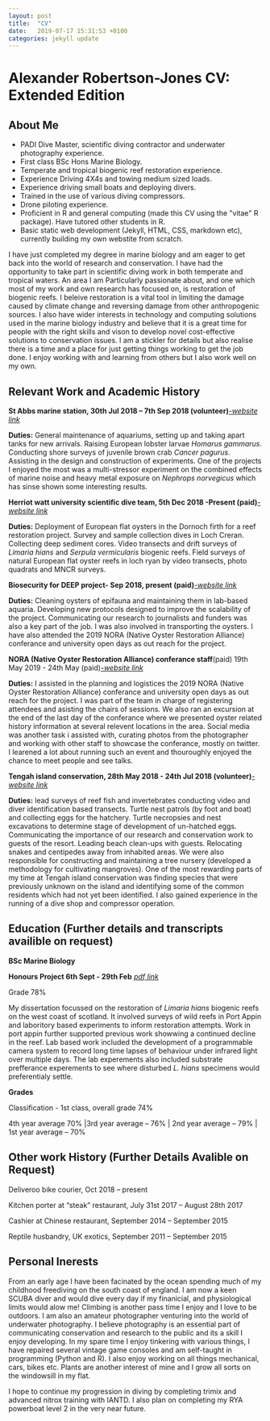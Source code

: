 ```yaml
---
layout: post
title:  "CV"
date:   2019-07-17 15:31:53 +0100
categories: jekyll update
---
```


# Alexander Robertson-Jones CV: Extended Edition

## **About Me**
* PADI Dive Master, scientific diving contractor and underwater photography experience.
 * First class BSc Hons Marine Biology.
 * Temperate and tropical biogenic reef restoration experience.
 * Experience Driving 4X4s and towing medium sized loads.
 * Experience driving small boats and deploying divers.
 * Trained in the use of various diving compressors. 
 * Drone piloting experience.
 * Proficient in R and general computing (made this CV using the "vitae" R package). Have tutored other students in R.
 * Basic static web development (Jekyll, HTML, CSS, markdown etc), currently building my own webstite from scratch.
 
I have just completed my degree in marine biology and am eager to get back into the world of research and conservation. I have had the opportunity to take
part in scientific diving work in both temperate and tropical waters. An area I am Particularly passionate about, and one which most of my work and own research has focused on, is restoration of biogenic reefs. I beleive restoration is a vital tool in limiting the damage caused by climate change and reversing damage from other anthropogenic sources. I also have wider interests in technology and computing solutions used in the marine biology industry and believe that it is a great time for people with the right skills and vison to develop novel cost-effective solutions to conservation issues. I am a stickler for details but also realise there is a time and a place for just getting things working to get the job done. I enjoy working with and learning from others but I also work well on my own.

## **Relevant Work and Academic History**  


**St Abbs marine station, 30th Jul 2018 – 7th Sep 2018 (volunteer)**[*-website link*](http://marinestation.co.uk/#)  

 **Duties:** General maintenance of aquariums, setting up and taking apart tanks for new arrivals. Raising European lobster larvae _Homarus gammarus_. Conducting shore surveys of juvenile brown crab _Cancer pagurus_. Assisting in the design and construction of experiments. One of the projects I enjoyed the most was a multi-stressor experiment on the combined effects of marine noise and heavy metal exposure on _Nephrops norvegicus_ which has sinse shown some interesting results. 

**Herriot watt university scientific dive team, 5th Dec 2018 -Present (paid)**[*-website link*](https://hwscientificdivers.wordpress.com/)  

 **Duties:** Deployment of European flat oysters in the Dornoch firth for a reef restoration project. Survey and sample collection dives in Loch Creran. Collecting deep sediment cores. Video transects and drift surveys of *Limaria hians* and *Serpula vermicularis* biogenic reefs. 
Field surveys of natural European flat oyster reefs in loch ryan by video transects, photo quadrats and MNCR surveys. 

**Biosecurity for DEEP project- Sep 2018, present (paid)**[*-website link*](http://www.theglenmorangiecompany.com/about-us/deep/)  

 **Duties:** Cleaning oysters of epifauna and maintaining them in lab-based aquaria. Developing new protocols designed to improve the scalability of the project. Communicating our research to journalists and funders was also a key part of the job. I was also involved in transporting the oysters. I have also attended the 2019 NORA (Native Oyster Restoration Alliance) conferance and university open days as out reach for the project. 
 
**NORA (Native Oyster Restoration Alliance) conferance staff**(paid) 19th May 2019 - 24th May (paid)[*-website link*](https://noraeurope.eu/)
  
 **Duties:** I assisted in the planning and logistices  the 2019 NORA (Native Oyster Restoration Alliance) conferance and university open days as out reach for the project. I was part of the team in charge of registering attendees and asisting the chairs of sessions. We also ran an excursion at the end of the last day of the conferance where we presented oyster related history information at several relevent locations in the area. Social media was another task i assisted with, curating photos from the photographer and working with other staff to showcase the conferance, mostly on twitter. I learened a lot about running such an event and thouroughly enjoyed the chance to meet people and see talks.
 

  **Tengah island conservation, 28th May 2018 - 24th Jul 2018 (volunteer)**[*-website link*](https://www.batubatu.com.my/tengah-island-conservation)  
  

 **Duties:** lead surveys of reef fish and invertebrates conducting video and diver identification based transects. Turtle nest patrols (by foot and boat) and collecting eggs for the hatchery. Turtle necropsies and nest excavations to determine stage of development of un-hatched eggs. Communicating the importance of our research and conservation work to guests of the resort. Leading beach clean-ups with guests. Relocating snakes and centipedes away from inhabited areas. We were also responsible for constructing and maintaining a tree nursery (developed a methodology for cultivating mangroves). One of the most rewarding parts of my time at Tengah island conservation was finding species that were previously unknown on the island and identifying some of the common residents which had not yet been identified. I also gained experience in the running of a dive shop and compressor operation.

## **Education (Further details and transcripts availible on request)**  

**BSc Marine Biology**  

**Honours Project 6th Sept - 29th Feb** [_pdf link_](http://arj-marine.net/documents/dissertation.html)
    
  Grade 78%     
  
My dissertation focussed on the restoration of *Limaria hians* biogenic reefs on the west coast of scotland. It involved surveys of wild reefs in Port Appin and laboritory based experiments to inform restoration attempts. Work in port appin further supported previous work showwing a continued decline in the reef. Lab based work included the development of a programmable camera system to record long time lapses of behaviour under infrared light over multiple days. The lab experements also included substrate prefferance experements to see where disturbed *L. hians* specimens would preferentialy settle.  

**Grades**  
  
  Classification - 1st class, overall grade 74%

4th year average 70% |3rd year average – 76% |
2nd year average – 79% |
1st year average – 70% 


## **Other work History (Further Details Avalible on Request)**

Deliveroo bike courier, Oct 2018 – present  

Kitchen porter at “steak” restaurant, July 31st 2017 – August 28th 2017  

Cashier at Chinese restaurant, September 2014 – September 2015  

Reptile husbandry, UK exotics, September 2011 – September 2015

## **Personal Inerests** 

From an early age I have been facinated by the ocean spending much of my childhood freediving on the south coast of england. I am now a keen SCUBA diver and would dive every day if my finanicial, and physiological limits would alow me! Climbing is another pass time I enjoy and I love to be outdoors. I am also an amateur photographer venturing into the world of underwater photography. I believe photography is an essential part of communicating conservation and research to the public and its a skill I enjoy developing. In my spare time I enjoy tinkering with various things, I have repaired several vintage game consoles and am self-taught in programming (Python and R). I also enjoy working on all things mechanical, cars, bikes etc. Plants are another interest of mine and I grow all sorts on the windowsill in my flat.

I hope to continue my progression in diving by completing trimix and advanced nitrox training with IANTD. I also plan on completing my RYA powerboat level 2 in the very near future. 